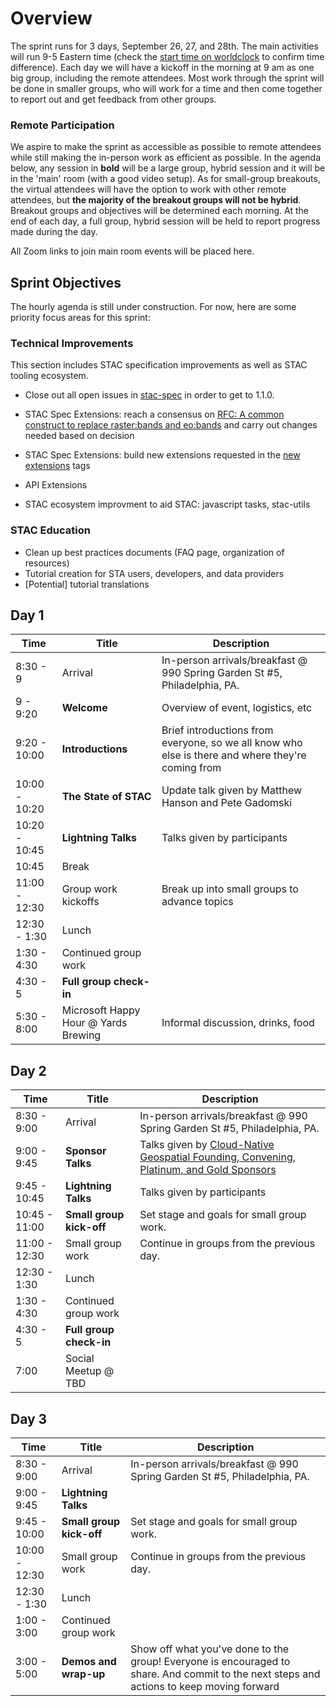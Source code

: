 # Overview

The sprint runs for 3 days, September 26, 27, and 28th. The main activities will run 9-5 Eastern time (check the
[start time on worldclock](https://www.timeanddate.com/worldclock/meetingdetails.html?year=2019&month=11&day=5&hour=14&min=0&sec=0&p1=263&p2=136&p3=16&p4=224&p5=145) to confirm time difference). Each day we will have a kickoff in the morning
at 9 am as one big group, including the remote attendees. Most work through the sprint will be done in smaller groups, who will work
for a time and then come together to report out and get feedback from other groups. 

### Remote Participation

We aspire to make the sprint as accessible as possible to remote attendees while still making the in-person work as efficient as possible. In the agenda below, any session in **bold** will be a large group, hybrid session and it will be in the 'main' room (with a good video setup). 
As for small-group breakouts, the virtual attendees will have the option to work with other remote attendees, but **the majority of the breakout groups will not be hybrid**. Breakout groups and objectives will be determined each morning. At the end of each day, a full group, hybrid session will be held to report progress made during the day. 

All Zoom links to join main room events will be placed here.

## Sprint Objectives

The hourly agenda is still under construction. For now, here are some priority focus areas for this sprint:

### Technical Improvements

This section includes STAC specification improvements as well as STAC tooling ecosystem.

- Close out all open issues in [stac-spec](https://github.com/radiantearth/stac-spec/issues) in order to get to 1.1.0.

- STAC Spec Extensions: reach a consensus on [RFC: A common construct to replace raster:bands and eo:bands](https://github.com/radiantearth/stac-spec/discussions/1213) and carry out changes needed based on decision

- STAC Spec Extensions: build new extensions requested in the [new extensions](https://github.com/radiantearth/stac-spec/labels/new%20extension) tags

- API Extensions
- STAC ecosystem improvment to aid STAC: javascript tasks, stac-utils

### STAC Education

- Clean up best practices documents (FAQ page, organization of resources)
- Tutorial creation for STA users, developers, and data providers
- [Potential] tutorial translations

## Day 1

|**Time**|**Title**|**Description**|
|--------|------------|-------------------------------|
|8:30 - 9 | Arrival | In-person arrivals/breakfast @ 990 Spring Garden St #5, Philadelphia, PA. |
|9 - 9:20 | **Welcome** | Overview of event, logistics, etc |
|9:20 - 10:00 | **Introductions** | Brief introductions from everyone, so we all know who else is there and where they're coming from|
|10:00 - 10:20| **The State of STAC** | Update talk given by Matthew Hanson and Pete Gadomski|
|10:20 - 10:45| **Lightning Talks** | Talks given by participants |
|10:45 | Break| |
|11:00 - 12:30 | Group work kickoffs | Break up into small groups to advance topics |
|12:30 - 1:30| Lunch ||
|1:30 - 4:30 | Continued group work | |
|4:30 - 5 | **Full group check-in** |
|5:30 - 8:00 | Microsoft Happy Hour @ Yards Brewing | Informal discussion, drinks, food | |

## Day 2

|**Time**|**Title**|**Description**|
|--------|------------|-------------------------------|
|8:30 - 9:00 | Arrival | In-person arrivals/breakfast @ 990 Spring Garden St #5, Philadelphia, PA. |
|9:00 - 9:45 | **Sponsor Talks** | Talks given by [Cloud-Native Geospatial Founding, Convening, Platinum, and Gold Sponsors](https://cloudnativegeo.org/sponsor-stac-sprint-8.pdf)|
|9:45 - 10:45 | **Lightning Talks** | Talks given by participants| 
|10:45 - 11:00 | **Small group kick-off** | Set stage and goals for small group work. |
|11:00  - 12:30 | Small group work | Continue in groups from the previous day.|
|12:30 - 1:30| Lunch | |
|1:30 - 4:30 | Continued group work | |
|4:30 - 5 | **Full group check-in** | |
|7:00 | Social Meetup @ TBD | |

## Day 3

|**Time**|**Title**|**Description**|
|--------|------------|-------------------------------|
|8:30 - 9:00 | Arrival | In-person arrivals/breakfast @ 990 Spring Garden St #5, Philadelphia, PA. |
|9:00 - 9:45 | **Lightning Talks** | |
|9:45 - 10:00 | **Small group kick-off** | Set stage and goals for small group work. |
|10:00 - 12:30 | Small group work | Continue in groups from the previous day.|
|12:30 - 1:30 | Lunch ||
|1:00 - 3:00 | Continued group work | |
|3:00 - 5:00 | **Demos and wrap-up** | Show off what you've done to the group! Everyone is encouraged to share. And commit to the next steps and actions to keep moving forward|
